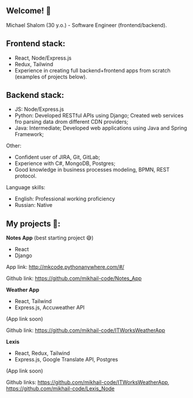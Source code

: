 ## Welcome! 👋
Michael Shalom (30 y.o.) - Software Engineer (frontend/backend).

## Frontend stack:
- React, Node/Express.js
- Redux, Tailwind
- Experience in creating full backend+frontend apps from scratch (examples of projects below).

## Backend stack:
- JS: Node/Express.js
- Python: Developed RESTful APIs using Django; Created web services fro parsing data drom different CDN providers;
- Java: Intermediate; Developed web applications using Java and Spring Framework;

Other:
- Confident user of JIRA, Git, GitLab;
- Experience with  C#, MongoDB, Postgres;
- Good knowledge in business processes modeling, BPMN, REST protocol.

Language skills: 
- English: Professional working proficiency
- Russian: Native

## My projects 🚀:

**Notes App** (best starting project 😅)
- React
- Django

App link: http://mkcode.pythonanywhere.com/#/

Github link: https://github.com/mikhail-code/Notes_App

**Weather App**
- React, Tailwind
- Express.js, Accuweather API

(App link soon)

Github link: https://github.com/mikhail-code/ITWorksWeatherApp

**Lexis**
- React, Redux, Tailwind
- Express.js, Google Translate API, Postgres

(App link soon)

Github links: https://github.com/mikhail-code/ITWorksWeatherApp, https://github.com/mikhail-code/Lexis_Node
